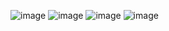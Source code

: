 ![image](https://github.com/amixaam/rbrkmvjp/assets/60570885/f2b64760-b11b-49f3-b4c3-fd4b0838ee4f)
![image](https://github.com/amixaam/rbrkmvjp/assets/60570885/dd421295-bee0-4a03-bf25-a85955374bba)
![image](https://github.com/amixaam/rbrkmvjp/assets/60570885/3fc7a997-6cc4-48e1-b322-4f0e0fa8f380)
![image](https://github.com/amixaam/rbrkmvjp/assets/60570885/5e583d6b-d4b5-44ea-9539-98bcdf1f1fa9)
